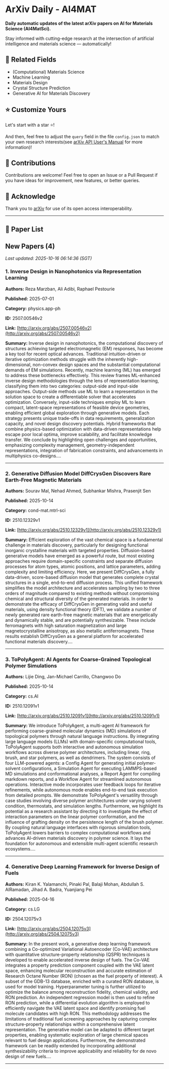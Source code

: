 # ArXiv Daily - AI4MAT

**Daily automatic updates of the latest arXiv papers on AI for Materials Science (AI4MatSci).** 

Stay informed with cutting-edge research at the intersection of artificial intelligence and materials science — automatically!

## :bookmark: Related Fields

- (Computational) Materials Science
- Machine Learning
- Materials Design
- Crystal Structure Prediction
- Generative AI for Materials Discovery

## :star: Customize Yours

Let's start with a star :star:!

And then, feel free to adjust the `query` field in the file `config.json` to match your own research interests(see [arXiv API User's Manual](https://info.arxiv.org/help/api/user-manual.html#51-details-of-query-construction) for more information)!

## :handshake: Contributions

Contributions are welcome!
 Feel free to open an Issue or a Pull Request if you have ideas for improvement, new features, or better queries.

## :blue_heart: ​Acknowledge

Thank you to [arXiv](https://arxiv.org/) for use of its open access interoperability.

---

## :scroll: Paper List


<!-- ARXIV_PAPERS_START -->

## New Papers (4)

*Last updated: 2025-10-16 06:14:36 (SGT)*

### 1. Inverse Design in Nanophotonics via Representation Learning

**Authors:** Reza Marzban, Ali Adibi, Raphael Pestourie

**Published:** 2025-07-01

**Category:** physics.app-ph

**ID:** 2507.00546v2

**Link:** [http://arxiv.org/abs/2507.00546v2](http://arxiv.org/abs/2507.00546v2)

**Summary:** Inverse design in nanophotonics, the computational discovery of structures
achieving targeted electromagnetic (EM) responses, has become a key tool for
recent optical advances. Traditional intuition-driven or iterative optimization
methods struggle with the inherently high-dimensional, non-convex design spaces
and the substantial computational demands of EM simulations. Recently, machine
learning (ML) has emerged to address these bottlenecks effectively. This review
frames ML-enhanced inverse design methodologies through the lens of
representation learning, classifying them into two categories: output-side and
input-side approaches. Output-side methods use ML to learn a representation in
the solution space to create a differentiable solver that accelerates
optimization. Conversely, input-side techniques employ ML to learn compact,
latent-space representations of feasible device geometries, enabling efficient
global exploration through generative models. Each strategy presents unique
trade-offs in data requirements, generalization capacity, and novel design
discovery potentials. Hybrid frameworks that combine physics-based optimization
with data-driven representations help escape poor local optima, improve
scalability, and facilitate knowledge transfer. We conclude by highlighting
open challenges and opportunities, emphasizing complexity management,
geometry-independent representations, integration of fabrication constraints,
and advancements in multiphysics co-designs....

---

### 2. Generative Diffusion Model DiffCrysGen Discovers Rare Earth-Free Magnetic Materials

**Authors:** Sourav Mal, Nehad Ahmed, Subhankar Mishra, Prasenjit Sen

**Published:** 2025-10-14

**Category:** cond-mat.mtrl-sci

**ID:** 2510.12329v1

**Link:** [http://arxiv.org/abs/2510.12329v1](http://arxiv.org/abs/2510.12329v1)

**Summary:** Efficient exploration of the vast chemical space is a fundamental challenge
in materials discovery, particularly for designing functional inorganic
crystalline materials with targeted properties. Diffusion-based generative
models have emerged as a powerful route, but most existing approaches require
domain-specific constraints and separate diffusion processes for atom types,
atomic positions, and lattice parameters, adding complexity and limiting
efficiency. Here, we present DiffCrysGen, a fully data-driven, score-based
diffusion model that generates complete crystal structures in a single,
end-to-end diffusion process. This unified framework simplifies the model
architecture and accelerates sampling by two to three orders of magnitude
compared to existing methods without compromising chemical and structural
diversity of the generated materials. In order to demonstrate the efficacy of
DiffCrysGen in generating valid and useful materials, using density functional
theory (DFT), we validate a number of newly generated rare earth-free magnetic
materials that are energetically and dynamically stable, and are potentially
synthesizable. These include ferromagnets with high saturation magnetization
and large magnetocrystalline anisotropy, as also metallic antiferromagnets.
These results establish DiffCrysGen as a general platform for accelerated
functional materials discovery....

---

### 3. ToPolyAgent: AI Agents for Coarse-Grained Topological Polymer Simulations

**Authors:** Lijie Ding, Jan-Michael Carrillo, Changwoo Do

**Published:** 2025-10-14

**Category:** cs.AI

**ID:** 2510.12091v1

**Link:** [http://arxiv.org/abs/2510.12091v1](http://arxiv.org/abs/2510.12091v1)

**Summary:** We introduce ToPolyAgent, a multi-agent AI framework for performing
coarse-grained molecular dynamics (MD) simulations of topological polymers
through natural language instructions. By integrating large language models
(LLMs) with domain-specific computational tools, ToPolyAgent supports both
interactive and autonomous simulation workflows across diverse polymer
architectures, including linear, ring, brush, and star polymers, as well as
dendrimers. The system consists of four LLM-powered agents: a Config Agent for
generating initial polymer-solvent configurations, a Simulation Agent for
executing LAMMPS-based MD simulations and conformational analyses, a Report
Agent for compiling markdown reports, and a Workflow Agent for streamlined
autonomous operations. Interactive mode incorporates user feedback loops for
iterative refinements, while autonomous mode enables end-to-end task execution
from detailed prompts. We demonstrate ToPolyAgent's versatility through case
studies involving diverse polymer architectures under varying solvent
condition, thermostats, and simulation lengths. Furthermore, we highlight its
potential as a research assistant by directing it to investigate the effect of
interaction parameters on the linear polymer conformation, and the influence of
grafting density on the persistence length of the brush polymer. By coupling
natural language interfaces with rigorous simulation tools, ToPolyAgent lowers
barriers to complex computational workflows and advances AI-driven materials
discovery in polymer science. It lays the foundation for autonomous and
extensible multi-agent scientific research ecosystems....

---

### 4. Generative Deep Learning Framework for Inverse Design of Fuels

**Authors:** Kiran K. Yalamanchi, Pinaki Pal, Balaji Mohan, Abdullah S. AlRamadan, Jihad A. Badra, Yuanjiang Pei

**Published:** 2025-04-16

**Category:** cs.LG

**ID:** 2504.12075v3

**Link:** [http://arxiv.org/abs/2504.12075v3](http://arxiv.org/abs/2504.12075v3)

**Summary:** In the present work, a generative deep learning framework combining a
Co-optimized Variational Autoencoder (Co-VAE) architecture with quantitative
structure-property relationship (QSPR) techniques is developed to enable
accelerated inverse design of fuels. The Co-VAE integrates a property
prediction component coupled with the VAE latent space, enhancing molecular
reconstruction and accurate estimation of Research Octane Number (RON) (chosen
as the fuel property of interest). A subset of the GDB-13 database, enriched
with a curated RON database, is used for model training. Hyperparameter tuning
is further utilized to optimize the balance among reconstruction fidelity,
chemical validity, and RON prediction. An independent regression model is then
used to refine RON prediction, while a differential evolution algorithm is
employed to efficiently navigate the VAE latent space and identify promising
fuel molecule candidates with high RON. This methodology addresses the
limitations of traditional fuel screening approaches by capturing complex
structure-property relationships within a comprehensive latent representation.
The generative model can be adapted to different target properties, enabling
systematic exploration of large chemical spaces relevant to fuel design
applications. Furthermore, the demonstrated framework can be readily extended
by incorporating additional synthesizability criteria to improve applicability
and reliability for de novo design of new fuels....

---


<!-- ARXIV_PAPERS_END -->